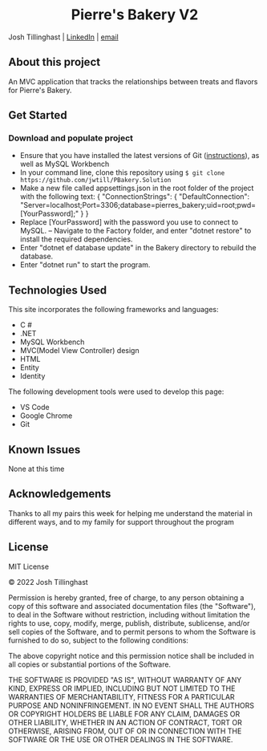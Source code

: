 <h1 align="center">Pierre's Bakery V2</h1>


Josh Tillinghast | [LinkedIn](https://www.linkedin.com/in/jwtill/) | [email](mailto:<jwtill@icloud.com>) 

## About this project
An MVC application that tracks the relationships between treats and  flavors for Pierre's Bakery.
## Get Started
### Download and populate project
- Ensure that you have installed the latest versions of Git ([instructions](https://github.com/git-guides/install-git)), as well as MySQL Workbench
- In your command line, clone this repository using `$ git clone https://github.com/jwtill/PBakery.Solution`
- Make a new file called appsettings.json in the root folder of the project
with the following text:
{
  "ConnectionStrings": {
      "DefaultConnection": "Server=localhost;Port=3306;database=pierres_bakery;uid=root;pwd=[YourPassword];"
  }
}
- Replace [YourPassword] with the password you use to connect to MySQL. 
– Navigate to the Factory folder, and enter "dotnet restore" to install the required dependencies.
- Enter "dotnet ef database update" in the Bakery directory to rebuild the database.
- Enter "dotnet run" to start the program.




## Technologies Used

This site incorporates the following frameworks and languages:

- C #
- .NET
- MySQL Workbench
- MVC(Model View Controller) design
- HTML
- Entity
- Identity

The following development tools were used to develop this page:

- VS Code
- Google Chrome
- Git


## Known Issues
None at this time

## Acknowledgements

Thanks to all my pairs this week for helping me understand the material in different ways, and to my family for support throughout the program

## License 

MIT License

© 2022 Josh Tillinghast

Permission is hereby granted, free of charge, to any person obtaining a copy
of this software and associated documentation files (the "Software"), to deal
in the Software without restriction, including without limitation the rights
to use, copy, modify, merge, publish, distribute, sublicense, and/or sell
copies of the Software, and to permit persons to whom the Software is
furnished to do so, subject to the following conditions:

The above copyright notice and this permission notice shall be included in all
copies or substantial portions of the Software.

THE SOFTWARE IS PROVIDED "AS IS", WITHOUT WARRANTY OF ANY KIND, EXPRESS OR
IMPLIED, INCLUDING BUT NOT LIMITED TO THE WARRANTIES OF MERCHANTABILITY,
FITNESS FOR A PARTICULAR PURPOSE AND NONINFRINGEMENT. IN NO EVENT SHALL THE
AUTHORS OR COPYRIGHT HOLDERS BE LIABLE FOR ANY CLAIM, DAMAGES OR OTHER
LIABILITY, WHETHER IN AN ACTION OF CONTRACT, TORT OR OTHERWISE, ARISING FROM,
OUT OF OR IN CONNECTION WITH THE SOFTWARE OR THE USE OR OTHER DEALINGS IN THE
SOFTWARE.

